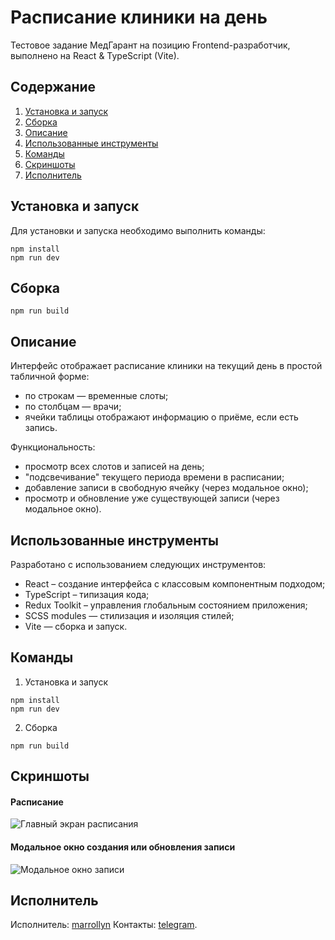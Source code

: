 # Расписание клиники на день

Тестовое задание МедГарант на позицию Frontend-разработчик, выполнено на React & TypeScript (Vite).

## Содержание

1. [Установка и запуск](#Установка_и_запуск)
2. [Сборка](#Сборка)
3. [Описание](#Описание)
4. [Использованные инструменты](#Использованные_инструменты)
5. [Команды](#Команды)
6. [Скриншоты](#Скриншоты)
7. [Исполнитель](#Исполнитель)

## Установка и запуск<a name="Установка_и_запуск"></a>

Для установки и запуска необходимо выполнить команды:

```
npm install
npm run dev
```

## Сборка<a name="Сборка"></a>

```
npm run build
```

## Описание<a name="Описание"></a>

Интерфейс отображает расписание клиники на текущий день в простой табличной форме:
- по строкам — временные слоты;
- по столбцам — врачи;
- ячейки таблицы отображают информацию о приёме, если есть запись.

Функциональность:
- просмотр всех слотов и записей на день;
- "подсвечивание" текущего периода времени в расписании;
- добавление записи в свободную ячейку (через модальное окно);
- просмотр и обновление уже существующей записи (через модальное окно).


## Использованные инструменты<a name="Использованные_инструменты"></a>

Разработано с использованием следующих инструментов:

- React – создание интерфейса с классовым компонентным подходом;
- TypeScript – типизация кода;
- Redux Toolkit – управления глобальным состоянием приложения;
- SCSS modules — стилизация и изоляция стилей;
- Vite — сборка и запуск.

## Команды<a name="Команды"></a>

1. Установка и запуск

```
npm install
npm run dev
```

2. Сборка

```
npm run build
```
## Скриншоты<a name="Скриншоты"></a>
#### Расписание
![Главный экран расписания](./assets/main.png)

#### Модальное окно создания или обновления записи 
![Модальное окно записи](./assets/modal.png)

## Исполнитель<a name="Исполнитель"></a>

Исполнитель: [marrollyn](https://github.com/marrollyn/)
Контакты: [telegram](https://t.me/mforpeake).